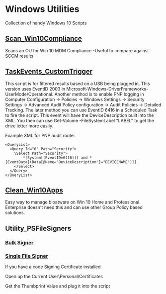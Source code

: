 # Windows Utilities
Collection of handy Windows 10 Scripts

## [Scan_Win10Compliance](https://github.com/userVII/Windows-10-Utilities/blob/master/Scan_Win10Compliance.ps1)
Scans an OU for Win 10 MDM Compliance
-Useful to compare against SCCM results

## [TaskEvents_CustomTrigger](https://github.com/userVII/Windows-10-Utilities/blob/master/TaskEvents_CustomTrigger.ps1)
This script is for filtered results based on a USB being plugged in. This version uses 
EventID 2003 in Microsoft-Windows-DriverFrameworks-UserMode/Operational. Another method is
to enable PNP logging in Computer Configuration -> Policies -> Windows Settings ->
Security Settings -> Advanced Audit Policy configuration -> Audit Policies -> Detailed Tracking.
The later method you can use EventID 6416 in a Scheduled Task to fire the script. This event will have 
the DeviceDescription built into the XML. You then can use Get-Volume -FileSystemLabel "LABEL" to get
the drive letter more easily.

Example XML for PNP audit route:
```
<QueryList>
  <Query Id="0" Path="Security">
    \Select Path="Security">
        *[System[(EventID=6416)]] and *[EventData[(Data[@Name="DeviceDescription"]="DEVICENAME")]]
    </Select>
  </Query>
</QueryList>
```
## [Clean_Win10Apps](https://github.com/userVII/Windows-10-Utilities/blob/master/Clean_Win10Apps.ps1)
Easy way to manage bloatware on Win 10 Home and Professional. Enterprise doesn't need this and can use other Group Policy based solutions.

## Utility_PSFileSigners
### [Bulk Signer](https://github.com/userVII/Windows-10-Utilities/blob/master/Utility_BulkPSFileSigner.ps1)
### [Single File Signer](https://github.com/userVII/Windows-Utilities/blob/master/Utility_SinglePSFileSigner.ps1)
If you have a code Signing Certificate installed

Open up the Current User\Personal\Certificates

Get the Thumbprint Value and plug it into the script
